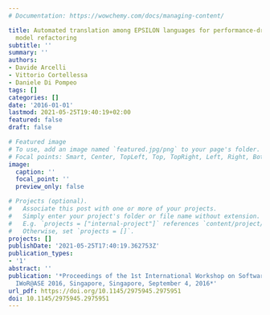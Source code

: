 ```yaml
---
# Documentation: https://wowchemy.com/docs/managing-content/

title: Automated translation among EPSILON languages for performance-driven UML software
  model refactoring
subtitle: ''
summary: ''
authors:
- Davide Arcelli
- Vittorio Cortellessa
- Daniele Di Pompeo
tags: []
categories: []
date: '2016-01-01'
lastmod: 2021-05-25T19:40:19+02:00
featured: false
draft: false

# Featured image
# To use, add an image named `featured.jpg/png` to your page's folder.
# Focal points: Smart, Center, TopLeft, Top, TopRight, Left, Right, BottomLeft, Bottom, BottomRight.
image:
  caption: ''
  focal_point: ''
  preview_only: false

# Projects (optional).
#   Associate this post with one or more of your projects.
#   Simply enter your project's folder or file name without extension.
#   E.g. `projects = ["internal-project"]` references `content/project/deep-learning/index.md`.
#   Otherwise, set `projects = []`.
projects: []
publishDate: '2021-05-25T17:40:19.362753Z'
publication_types:
- '1'
abstract: ''
publication: '*Proceedings of the 1st International Workshop on Software Refactoring,
  IWoR@ASE 2016, Singapore, Singapore, September 4, 2016*'
url_pdf: https://doi.org/10.1145/2975945.2975951
doi: 10.1145/2975945.2975951
---
```

